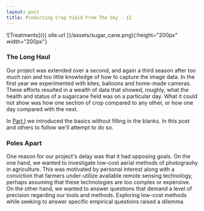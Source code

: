 ```yaml
---
layout: post
title: Predicting Crop Yield From The Sky - II
---
```


![Treatments]({{ site.url }}/assets/sugar_cane.png){:height="200px" width="200px"} 

### The Long Haul

Our project was extended over a second, and again a third season after too much rain and too little knowledge of how to capture the image data. In the first year we experimented with kites, balloons and home-made cameras. These efforts resulted in a wealth of data that showed, roughly, what the health and status of a sugarcane field was on a particular day. What it could not show was how one section of crop compared to any other, or how one day compared with the next.

In [Part I](https://geraldmc.github.io/2019/05/06/predicting-yield-1/) we introduced the basics without filling in the blanks. In this post and others to follow we'll attempt to do so.

### Poles Apart

One reason for our project's delay was that it had opposing goals. On the one hand, we wanted to investigate low-cost aerial methods of photograohy in agriculture. This was motivated by personal interest along with a conviction that farmers under-utilize available remote sensing technology, perhaps assuming that these technologies are too complex or expensive. On the other hand, we wanted to answer questions that demand a level of precision regarding our tools and methods. Exploring low-cost methods while seeking to answer specific empirical questions raised a dilemma. 